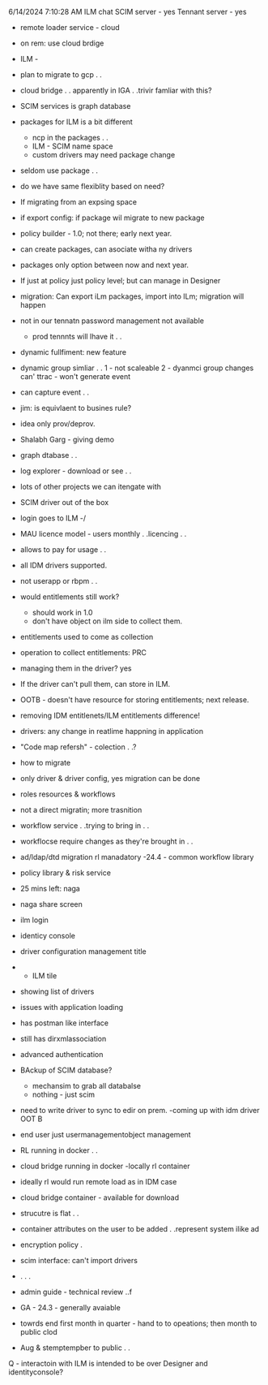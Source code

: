 

6/14/2024 7:10:28 AM
ILM chat
SCIM server - yes
Tennant server - yes
- remote loader service - cloud
- on rem: use cloud brdige
- ILM -
 - plan to migrate to gcp . .
 - cloud bridge . . apparently in IGA . .trivir famliar with this?
 - SCIM services is graph database
 - packages for ILM is a bit different
   - ncp in the packages . .
   - ILM - SCIM name space
   - custom drivers may need package change
 - seldom use package . .
 - do we have same flexiblity based on need?
 - If migrating from an expsing space
 - if export config: if package wil migrate to new package
 - policy builder - 1.0; not there; early next year.
 - can create packages, can asociate witha ny drivers
 - packages only option between now and next year.
 - If just at policy just policy level; but can manage in Designer
 - migration: Can export iLm packages, import into ILm; migration will happen
 - not in our tennatn password management not available
   - prod tennnts will lhave it . .
 - dynamic fullfiment: new feature
 - dynamic group simliar . .
   1 - not scaleable
   2 - dyanmci group changes can' ttrac  - won't generate event
 - can capture event . .
 - jim: is equivlaent to busines rule?
 - idea only prov/deprov.
 - Shalabh Garg - giving demo
 - graph dtabase . .
 - log explorer - download or see . .
 - lots of other projects we can itengate with
 - SCIM driver out of the box
 - login goes to ILM -/

 - MAU licence model - users monthly . .licencing  . .
 - allows to pay for usage . .
 - all IDM drivers supported.
 - not userapp or rbpm . .
 - would entitlements still work?
   - should work in 1.0
   - don't have object on ilm side to collect them.
 - entitlements used to come as collection
 - operation to collect entitlements: PRC
 - managing them in the driver? yes
 - If the driver can't pull them, can store in ILM.
 - OOTB - doesn't have resource for storing entitlements; next release.
 - removing IDM entitlenets/ILM entitlements difference!
 - drivers: any change in reatlime happning in application
  - "Code map refersh" - colection . .?
 - how to migrate
 - only driver & driver config, yes migration can be done
 - roles resources & workflows
 - not a direct migratin; more trasnition
 - workflow service . .trying to bring in . .
 - workflocse require changes as they're brought in . .
 - ad/ldap/dtd migration rl manadatory
 -24.4 - common workflow library
 - policy library & risk service
 - 25 mins left: naga
 - naga share screen
 - ilm login
 - identicy console
 - driver configuration management title
 - - ILM tile
 - showing list of drivers
 - issues with application loading
 - has postman like interface
 - still has dirxmlassociation
 - advanced authentication
 - BAckup of SCIM database?
   - mechansim to grab all databalse
   - nothing - just scim
 - need to write driver to sync to edir on prem.
 -coming up with idm driver OOT B
 - end user just usermanagementobject management
 - RL running in docker . .
 - cloud bridge running in docker
 -locally rl container
 - ideally rl would run remote load as in IDM case
 - cloud bridge container - available for download
 - strucutre is flat . .
 - container attributes on the user to be added . .represent system ilike ad
 - encryption policy .
 - scim interface: can't import drivers
 -  . . .
 - admin guide - technical review ..f
 - GA - 24.3 - generally avaiable
 - towrds end first month in quarter - hand to to opeations; then month to public clod
 - Aug & stemptempber to public . .

 Q - interactoin with ILM is intended to be over Designer and identityconsole?



